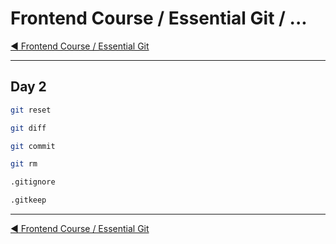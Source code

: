 # Frontend Course / Essential Git / ...

[:arrow_backward: Frontend Course / Essential Git](./README.md)

---

## Day 2

```sh
git reset
```

```sh
git diff
```

```sh
git commit
```

```sh
git rm
```

```sh
.gitignore
```

```sh
.gitkeep
```

---

[:arrow_backward: Frontend Course / Essential Git](./README.md)
